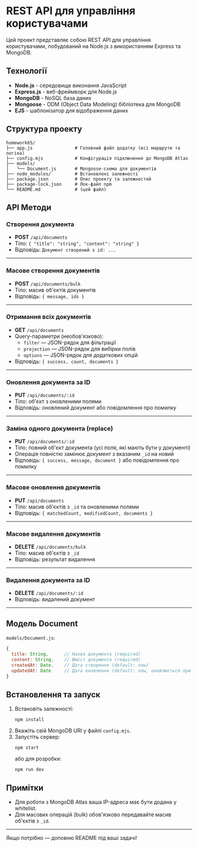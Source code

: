 # REST API для управління користувачами

Цей проект представляє собою REST API для управління користувачами, побудований на Node.js з використанням Express та MongoDB.

## Технології

- **Node.js** - середовище виконання JavaScript
- **Express.js** - веб-фреймворк для Node.js
- **MongoDB** - NoSQL база даних
- **Mongoose** - ODM (Object Data Modeling) бібліотека для MongoDB
- **EJS** - шаблонізатор для відображення даних

## Структура проекту

```
homework65/
├── app.js                # Головний файл додатку (всі маршрути та логіка)
├── config.mjs            # Конфігурація підключення до MongoDB Atlas
├── models/
│   └── Document.js       # Mongoose-схема для документів
├── node_modules/         # Встановлені залежності
├── package.json          # Опис проекту та залежностей
├── package-lock.json     # Лок-файл npm
└── README.md             # (цей файл)
```

## API Методи

### Створення документа

- **POST** `/api/documents`
- Тіло: `{ "title": "string", "content": "string" }`
- Відповідь: `Документ створений з id: ...`

---

### Масове створення документів

- **POST** `/api/documents/bulk`
- Тіло: масив об'єктів документів
- Відповідь: `{ message, ids }`

---

### Отримання всіх документів

- **GET** `/api/documents`
- Query-параметри (необов'язково):
  - `filter` — JSON-рядок для фільтрації
  - `projection` — JSON-рядок для вибірки полів
  - `options` — JSON-рядок для додаткових опцій
- Відповідь: `{ success, count, documents }`

---

### Оновлення документа за ID

- **PUT** `/api/documents/:id`
- Тіло: об'єкт з оновленими полями
- Відповідь: оновлений документ або повідомлення про помилку

---

### Заміна одного документа (replace)

- **PUT** `/api/documents/:id`
- Тіло: повний об'єкт документа (усі поля, які мають бути у документі)
- Операція повністю замінює документ з вказаним `_id` на новий
- Відповідь: `{ success, message, document }` або повідомлення про помилку

---

### Масове оновлення документів

- **PUT** `/api/documents`
- Тіло: масив об'єктів з `_id` та оновленими полями
- Відповідь: `{ matchedCount, modifiedCount, documents }`

---

### Масове видалення документів

- **DELETE** `/api/documents/bulk`
- Тіло: масив об'єктів з `_id`
- Відповідь: результат видалення

---

### Видалення документа за ID

- **DELETE** `/api/documents/:id`
- Відповідь: видалений документ

---

## Модель Document

`models/Document.js`:

```js
{
  title: String,      // Назва документа (required)
  content: String,    // Вміст документа (required)
  createdAt: Date,    // Дата створення (default: now)
  updatedAt: Date     // Дата оновлення (default: now, оновлюється при save)
}
```

## Встановлення та запуск

1. Встановіть залежності:
   ```
   npm install
   ```
2. Вкажіть свій MongoDB URI у файлі `config.mjs`.
3. Запустіть сервер:
   ```
   npm start
   ```
   або для розробки:
   ```
   npm run dev
   ```

## Примітки

- Для роботи з MongoDB Atlas ваша IP-адреса має бути додана у whitelist.
- Для масових операцій (bulk) обов'язково передавайте масив об'єктів з `_id`.

---

Якщо потрібно — доповню README під ваші задачі!
